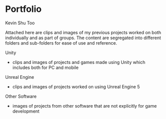 # Portfolio
Kevin Shu Too

Attached here are clips and images of my previous projects worked on both individually and as part of groups.
The content are segregated into different folders and sub-folders for ease of use and reference.

Unity
- clips and images of projects and games made using Unity which includes both for PC and mobile

Unreal Engine
- clips and images of projects worked on using Unreal Engine 5

Other Software
- images of projects from other software that are not explicitly for game development